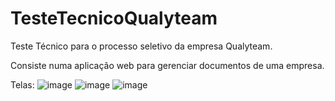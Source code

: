 # TesteTecnicoQualyteam
Teste Técnico para o processo seletivo da empresa Qualyteam.

Consiste numa aplicação web para gerenciar documentos de uma empresa.

Telas:
![image](https://user-images.githubusercontent.com/82987034/125127285-a8856300-e0d2-11eb-8629-c6c947352646.png)
![image](https://user-images.githubusercontent.com/82987034/125168371-aa573100-e17b-11eb-8a46-6028e47ab1a6.png)
![image](https://user-images.githubusercontent.com/82987034/125168387-b6db8980-e17b-11eb-9a0c-f9057c7f6cf9.png)


